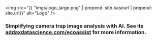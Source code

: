 <html>
  <head>
    <meta name="google-site-verification" content="Fa9AuK39hAqDGEC7hr32UtxcVsVJ-qLHsZ34C2brsd0" />
  </head>
<!-- Google tag (gtag.js) -->
<script async src="https://www.googletagmanager.com/gtag/js?id=G-580MY93687"></script>
<script>
  window.dataLayer = window.dataLayer || [];
  function gtag(){dataLayer.push(arguments);}
  gtag('js', new Date());

  gtag('config', 'G-580MY93687');
</script>
</html>

<img src="{{ "imgs/logo_large.png" | prepend: site.baseurl | prepend: site.url}}" alt="Logo" />

### Simplifying camera trap image analysis with AI. See its [addaxdatascience.com/ecoassist](https://addaxdatascience.com/ecoassist/) for more information.
